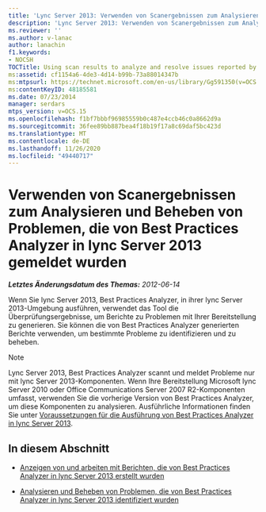 ```yaml
---
title: 'Lync Server 2013: Verwenden von Scanergebnissen zum Analysieren und Beheben von Problemen, die von Best Practices Analyzer gemeldet wurden'
description: 'Lync Server 2013: Verwenden von Scanergebnissen zum Analysieren und Beheben von Problemen, die von Best Practices Analyzer gemeldet wurden.'
ms.reviewer: ''
ms.author: v-lanac
author: lanachin
f1.keywords:
- NOCSH
TOCTitle: Using scan results to analyze and resolve issues reported by Best Practices Analyzer
ms:assetid: cf1154a6-4de3-4d14-b99b-73a88014347b
ms:mtpsurl: https://technet.microsoft.com/en-us/library/Gg591350(v=OCS.15)
ms:contentKeyID: 48185581
ms.date: 07/23/2014
manager: serdars
mtps_version: v=OCS.15
ms.openlocfilehash: f1bf7bbbf96985559b0c487e4ccb46c0a8662d9a
ms.sourcegitcommit: 36fee89bb887bea4f18b19f17a8c69daf5bc423d
ms.translationtype: MT
ms.contentlocale: de-DE
ms.lasthandoff: 11/26/2020
ms.locfileid: "49440717"
---
```

# <a name="using-scan-results-to-analyze-and-resolve-issues-reported-by-best-practices-analyzer-in-lync-server-2013"></a>Verwenden von Scanergebnissen zum Analysieren und Beheben von Problemen, die von Best Practices Analyzer in lync Server 2013 gemeldet wurden

<div data-xmlns="http://www.w3.org/1999/xhtml">

<div class="topic" data-xmlns="http://www.w3.org/1999/xhtml" data-msxsl="urn:schemas-microsoft-com:xslt" data-cs="https://msdn.microsoft.com/">

<div data-asp="https://msdn2.microsoft.com/asp">



</div>

<div id="mainSection">

<div id="mainBody">

<span> </span>

_**Letztes Änderungsdatum des Themas:** 2012-06-14_

Wenn Sie lync Server 2013, Best Practices Analyzer, in ihrer lync Server 2013-Umgebung ausführen, verwendet das Tool die Überprüfungsergebnisse, um Berichte zu Problemen mit Ihrer Bereitstellung zu generieren. Sie können die von Best Practices Analyzer generierten Berichte verwenden, um bestimmte Probleme zu identifizieren und zu beheben.

<div>


> [!NOTE]  
> Lync Server 2013, Best Practices Analyzer scannt und meldet Probleme nur mit lync Server 2013-Komponenten. Wenn Ihre Bereitstellung Microsoft lync Server 2010 oder Office Communications Server 2007 R2-Komponenten umfasst, verwenden Sie die vorherige Version von Best Practices Analyzer, um diese Komponenten zu analysieren. Ausführliche Informationen finden Sie unter <A href="lync-server-2013-requirements-for-running-best-practices-analyzer.md">Voraussetzungen für die Ausführung von Best Practices Analyzer in lync Server 2013</A>.



</div>

<div>

## <a name="in-this-section"></a>In diesem Abschnitt

  - [Anzeigen von und arbeiten mit Berichten, die von Best Practices Analyzer in lync Server 2013 erstellt wurden](lync-server-2013-viewing-and-working-with-reports-created-by-best-practices-analyzer.md)

  - [Analysieren und Beheben von Problemen, die von Best Practices Analyzer in lync Server 2013 identifiziert wurden](lync-server-2013-analyzing-and-resolving-issues-identified-by-best-practices-analyzer.md)

</div>

</div>

<span> </span>

</div>

</div>

</div>

